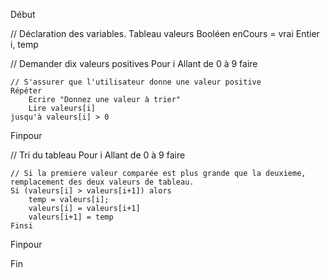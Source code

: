 Début

// Déclaration des variables.
Tableau<Entier> valeurs
Booléen enCours = vrai
Entier i, temp

// Demander dix valeurs positives
Pour i Allant de 0 à 9 faire

    // S'assurer que l'utilisateur donne une valeur positive
    Répéter 
        Ecrire "Donnez une valeur à trier"
        Lire valeurs[i]
    jusqu'à valeurs[i] > 0
Finpour

// Tri du tableau
Pour i Allant de 0 à 9 faire

    // Si la premiere valeur comparée est plus grande que la deuxieme, remplacement des deux valeurs de tableau.
    Si (valeurs[i] > valeurs[i+1]) alors
        temp = valeurs[i];
        valeurs[i] = valeurs[i+1]
        valeurs[i+1] = temp
    Finsi
Finpour

Fin